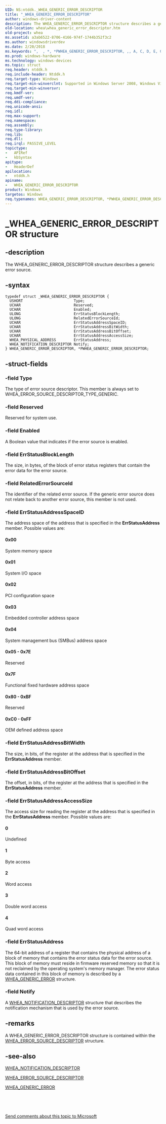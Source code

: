 ```yaml
---
UID: NS:ntddk._WHEA_GENERIC_ERROR_DESCRIPTOR
title: "_WHEA_GENERIC_ERROR_DESCRIPTOR"
author: windows-driver-content
description: The WHEA_GENERIC_ERROR_DESCRIPTOR structure describes a generic error source.
old-location: whea\whea_generic_error_descriptor.htm
old-project: whea
ms.assetid: a3ab6522-8706-4166-974f-1744b352f3c2
ms.author: windowsdriverdev
ms.date: 2/20/2018
ms.keywords: ",  , *, *PWHEA_GENERIC_ERROR_DESCRIPTOR, ,, A, C, D, E, G, H, I, N, O, P, PWHEA_GENERIC_ERROR_DESCRIPTOR, PWHEA_GENERIC_ERROR_DESCRIPTOR structure pointer [WHEA Drivers and Applications], R, S, T, W, WHEA_GENERIC_ERROR_DESCRIPTOR, WHEA_GENERIC_ERROR_DESCRIPTOR structure [WHEA Drivers and Applications], _, _WHEA_GENERIC_ERROR_DESCRIPTOR, ntddk/PWHEA_GENERIC_ERROR_DESCRIPTOR, ntddk/WHEA_GENERIC_ERROR_DESCRIPTOR, whea.whea_generic_error_descriptor, whearef_f9183d24-a7ad-4328-99b3-6e23ff890d1b.xml"
ms.prod: windows-hardware
ms.technology: windows-devices
ms.topic: struct
req.header: ntddk.h
req.include-header: Ntddk.h
req.target-type: Windows
req.target-min-winverclnt: Supported in Windows Server 2008, Windows Vista SP1, and later versions of Windows.
req.target-min-winversvr: 
req.kmdf-ver: 
req.umdf-ver: 
req.ddi-compliance: 
req.unicode-ansi: 
req.idl: 
req.max-support: 
req.namespace: 
req.assembly: 
req.type-library: 
req.lib: 
req.dll: 
req.irql: PASSIVE_LEVEL
topictype:
-	APIRef
-	kbSyntax
apitype:
-	HeaderDef
apilocation:
-	ntddk.h
apiname:
-	WHEA_GENERIC_ERROR_DESCRIPTOR
product: Windows
targetos: Windows
req.typenames: WHEA_GENERIC_ERROR_DESCRIPTOR, *PWHEA_GENERIC_ERROR_DESCRIPTOR
---
```


# _WHEA_GENERIC_ERROR_DESCRIPTOR structure


## -description


The WHEA_GENERIC_ERROR_DESCRIPTOR structure describes a generic error source.


## -syntax


````
typedef struct _WHEA_GENERIC_ERROR_DESCRIPTOR {
  USHORT                       Type;
  UCHAR                        Reserved;
  UCHAR                        Enabled;
  ULONG                        ErrStatusBlockLength;
  ULONG                        RelatedErrorSourceId;
  UCHAR                        ErrStatusAddressSpaceID;
  UCHAR                        ErrStatusAddressBitWidth;
  UCHAR                        ErrStatusAddressBitOffset;
  UCHAR                        ErrStatusAddressAccessSize;
  WHEA_PHYSICAL_ADDRESS        ErrStatusAddress;
  WHEA_NOTIFICATION_DESCRIPTOR Notify;
} WHEA_GENERIC_ERROR_DESCRIPTOR, *PWHEA_GENERIC_ERROR_DESCRIPTOR;
````


## -struct-fields




### -field Type

The type of error source descriptor. This member is always set to WHEA_ERROR_SOURCE_DESCRIPTOR_TYPE_GENERIC.


### -field Reserved

Reserved for system use.


### -field Enabled

A Boolean value that indicates if the error source is enabled.


### -field ErrStatusBlockLength

The size, in bytes, of the block of error status registers that contain the error data for the error source.


### -field RelatedErrorSourceId

The identifier of the related error source. If the generic error source does not relate back to another error source, this member is not used.


### -field ErrStatusAddressSpaceID

The address space of the address that is specified in the <b>ErrStatusAddress</b> member. Possible values are:





#### 0x00

System memory space



#### 0x01

System I/O space



#### 0x02

PCI configuration space



#### 0x03

Embedded controller address space



#### 0x04

System management bus (SMBus) address space



#### 0x05 - 0x7E

Reserved



#### 0x7F

Functional fixed hardware address space



#### 0x80 - 0xBF

Reserved



#### 0xC0 - 0xFF

OEM defined address space


### -field ErrStatusAddressBitWidth

The size, in bits, of the register at the address that is specified in the <b>ErrStatusAddress</b> member.


### -field ErrStatusAddressBitOffset

The offset, in bits, of the register at the address that is specified in the <b>ErrStatusAddress</b> member.


### -field ErrStatusAddressAccessSize

The access size for reading the register at the address that is specified in the <b>ErrStatusAddress</b> member. Possible values are:





#### 0

Undefined



#### 1

Byte access



#### 2

Word access



#### 3

Double word access



#### 4

Quad word access


### -field ErrStatusAddress

The 64-bit address of a register that contains the physical address of a block of memory that contains the error status data for the error source. This block of memory must reside in firmware reserved memory so that it is not reclaimed by the operating system's memory manager. The error status data contained in this block of memory is described by a <a href="..\ntddk\ns-ntddk-_whea_generic_error.md">WHEA_GENERIC_ERROR</a> structure.


### -field Notify

A <a href="..\ntddk\ns-ntddk-_whea_notification_descriptor.md">WHEA_NOTIFICATION_DESCRIPTOR</a> structure that describes the notification mechanism that is used by the error source.


## -remarks



A WHEA_GENERIC_ERROR_DESCRIPTOR structure is contained within the <a href="..\ntddk\ns-ntddk-_whea_error_source_descriptor.md">WHEA_ERROR_SOURCE_DESCRIPTOR</a> structure.




## -see-also

<a href="..\ntddk\ns-ntddk-_whea_notification_descriptor.md">WHEA_NOTIFICATION_DESCRIPTOR</a>



<a href="..\ntddk\ns-ntddk-_whea_error_source_descriptor.md">WHEA_ERROR_SOURCE_DESCRIPTOR</a>



<a href="..\ntddk\ns-ntddk-_whea_generic_error.md">WHEA_GENERIC_ERROR</a>



 

 

<a href="mailto:wsddocfb@microsoft.com?subject=Documentation%20feedback [whea\whea]:%20WHEA_GENERIC_ERROR_DESCRIPTOR structure%20 RELEASE:%20(2/20/2018)&amp;body=%0A%0APRIVACY STATEMENT%0A%0AWe use your feedback to improve the documentation. We don't use your email address for any other purpose, and we'll remove your email address from our system after the issue that you're reporting is fixed. While we're working to fix this issue, we might send you an email message to ask for more info. Later, we might also send you an email message to let you know that we've addressed your feedback.%0A%0AFor more info about Microsoft's privacy policy, see http://privacy.microsoft.com/en-us/default.aspx." title="Send comments about this topic to Microsoft">Send comments about this topic to Microsoft</a>

